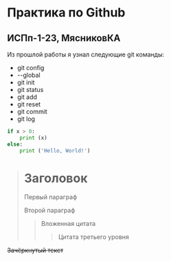 # Практика по Github
## ИСПп-1-23, МясниковКА
Из прошлой работы я узнал следующие git команды:
* git config
* --global
* git init
* git status
* git add
* git reset
* git commit
* git log

```python
if x > 0:
	print (x)
else:
	print ('Hello, World!')
```

> # Заголовок
> Первый параграф
>
> Второй параграф
>
> > Вложенная цитата
> > > Цитата третьего уровня

~~Зачёркнутый текст~~